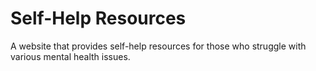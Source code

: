 # Self-Help Resources 
A website that provides self-help resources for those who struggle with various mental health issues.
